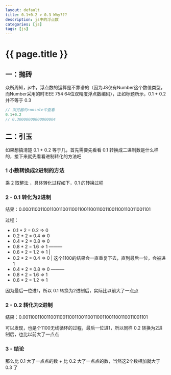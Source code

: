 ```yaml
---
layout: default
title: 0.1+0.2 > 0.3 Why???
description: js中的浮点数
categories: [js]
tags: [js]
---
```

# {{ page.title }}

## 一：抛砖

众所周知，js中，浮点数的运算是不靠谱的（因为JS仅有Number这个数值类型，而Number采用的时IEEE 754 64位双精度浮点数编码），正如标题所示，0.1 + 0.2 并不等于 0.3

```javascript
// 浏览器的console中查看
0.1+0.2
// 0.30000000000000004
```

## 二：引玉

如果想搞清楚 0.1 + 0.2 等于几，首先需要先看看 0.1 转换成二进制数是什么样的，接下来就先看看进制转化的方法吧

### 1 小数转换成2进制的方法

乘 2 取整法 ，具体转化过程如下，0.1 的转换过程

### 2 - 0.1 转化为2进制

结果：0.0001100110011001100110011001100110011001100110011001101

过程：

- 0.1 * 2 = 0.2    => 0
- 0.2 * 2 = 0.4    => 0
- 0.4 * 2 = 0.8    => 0
- 0.8 * 2 = 1.6    => 1 ———
- 0.6 * 2 = 1.2    => 1    |
- 0.2 * 2 = 0.4    => 0    |  这个1100的结果会一直重复下去，直到最后一位，会被进1
- 0.4 * 2 = 0.8    => 0 ———
- 0.8 * 2 = 1.6    => 1
- 0.6 * 2 = 1.2    => 1

因为最后一位进1，所以 0.1 转换为2进制后，实际比以前大了一点点

### 2 - 0.2 转化为2进制

结果：0.001100110011001100110011001100110011001100110011001101

可以发现，也是个1100无线循环的过程，最后一位进1，所以同样 0.2 转换为2进制后，也比以前大了一点点

### 3 - 结论

那么比 0.1 大了一点点的数 + 比 0.2 大了一点点的数，当然这2个数相加就大于 0.3 了